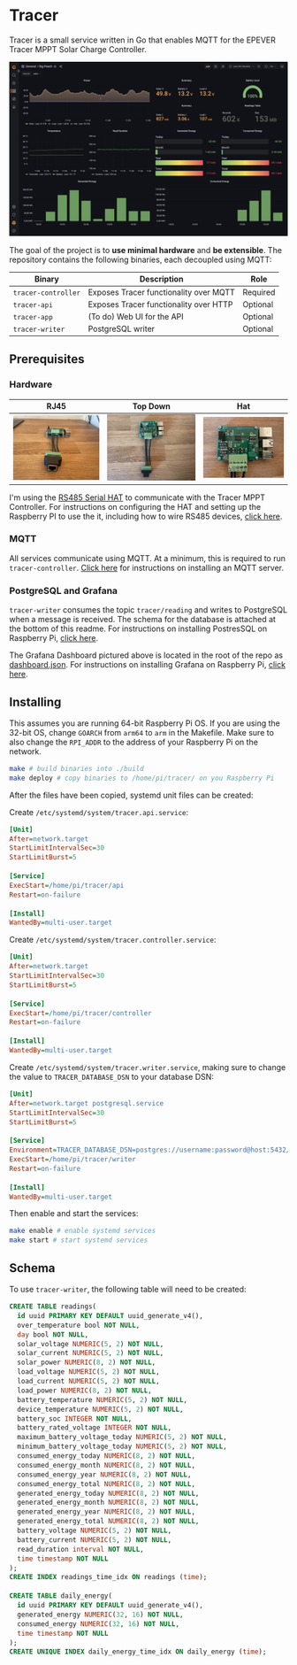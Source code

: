 # Tracer

Tracer is a small service written in Go that enables MQTT for the EPEVER Tracer MPPT Solar Charge Controller.

![Grafana Dashboard](img/dashboard.png?raw=true "Grafana Dashboard")

The goal of the project is to **use minimal hardware** and **be extensible**. The repository contains the following binaries, each decoupled using MQTT:

| Binary | Description | Role |
| --- | --- | --- |
| `tracer-controller` | Exposes Tracer functionality over MQTT | Required
| `tracer-api` | Exposes Tracer functionality over HTTP | Optional
| `tracer-app` | (To do) Web UI for the API | Optional
| `tracer-writer` | PostgreSQL writer | Optional

## Prerequisites

### Hardware

RJ45 | Top Down | Hat
:---:|:---:|:---:
![RJ45](img/rj45.jpg?raw=true "RJ45") | ![Top Down](img/topdown.jpg?raw=true "Top Down") | ![Hat](img/hat.jpg?raw=true "Hat")

I'm using the [RS485 Serial HAT](https://thepihut.com/products/rs422-rs485-serial-hat) to communicate with the Tracer MPPT Controller. For instructions on configuring the HAT and setting up the Raspberry PI to use the it, including how to wire RS485 devices, [click here](https://www.instructables.com/How-to-Use-Modbus-With-Raspberry-Pi/).

### MQTT

All services communicate using MQTT. At a minimum, this is required to run `tracer-controller`. [Click here](https://pimylifeup.com/raspberry-pi-mosquitto-mqtt-server/) for instructions on installing an MQTT server.

### PostgreSQL and Grafana

`tracer-writer` consumes the topic `tracer/reading` and writes to PostgreSQL when a message is received. The schema for the database is attached at the bottom of this readme. For instructions on installing PostresSQL on Raspberry Pi, [click here](https://pimylifeup.com/raspberry-pi-postgresql/).

The Grafana Dashboard pictured above is located in the root of the repo as [dashboard.json](dashboard.json). For instructions on installing Grafana on Raspberry Pi, [click here](https://grafana.com/tutorials/install-grafana-on-raspberry-pi/).

## Installing

This assumes you are running 64-bit Raspberry Pi OS. If you are using the 32-bit OS, change `GOARCH` from `arm64` to `arm` in the Makefile. Make sure to also change the `RPI_ADDR` to the address of your Raspberry Pi on the network.

```bash
make # build binaries into ./build
make deploy # copy binaries to /home/pi/tracer/ on you Raspberry Pi
```

After the files have been copied, systemd unit files can be created:

Create `/etc/systemd/system/tracer.api.service`:

```ini
[Unit]
After=network.target
StartLimitIntervalSec=30
StartLimitBurst=5

[Service]
ExecStart=/home/pi/tracer/api
Restart=on-failure

[Install]
WantedBy=multi-user.target
```

Create `/etc/systemd/system/tracer.controller.service`:

```ini
[Unit]
After=network.target
StartLimitIntervalSec=30
StartLimitBurst=5

[Service]
ExecStart=/home/pi/tracer/controller
Restart=on-failure

[Install]
WantedBy=multi-user.target
```

Create `/etc/systemd/system/tracer.writer.service`, making sure to change the value to `TRACER_DATABASE_DSN` to your database DSN:

```ini
[Unit]
After=network.target postgresql.service
StartLimitIntervalSec=30
StartLimitBurst=5

[Service]
Environment=TRACER_DATABASE_DSN=postgres://username:password@host:5432/database
ExecStart=/home/pi/tracer/writer
Restart=on-failure

[Install]
WantedBy=multi-user.target
```

Then enable and start the services:

```bash
make enable # enable systemd services
make start # start systemd services
```

## Schema

To use `tracer-writer`, the following table will need to be created:

```sql
CREATE TABLE readings(
  id uuid PRIMARY KEY DEFAULT uuid_generate_v4(),
  over_temperature bool NOT NULL,
  day bool NOT NULL,
  solar_voltage NUMERIC(5, 2) NOT NULL,
  solar_current NUMERIC(5, 2) NOT NULL,
  solar_power NUMERIC(8, 2) NOT NULL,
  load_voltage NUMERIC(5, 2) NOT NULL,
  load_current NUMERIC(5, 2) NOT NULL,
  load_power NUMERIC(8, 2) NOT NULL,
  battery_temperature NUMERIC(5, 2) NOT NULL,
  device_temperature NUMERIC(5, 2) NOT NULL,
  battery_soc INTEGER NOT NULL,
  battery_rated_voltage INTEGER NOT NULL,
  maximum_battery_voltage_today NUMERIC(5, 2) NOT NULL,
  minimum_battery_voltage_today NUMERIC(5, 2) NOT NULL,
  consumed_energy_today NUMERIC(8, 2) NOT NULL,
  consumed_energy_month NUMERIC(8, 2) NOT NULL,
  consumed_energy_year NUMERIC(8, 2) NOT NULL,
  consumed_energy_total NUMERIC(8, 2) NOT NULL,
  generated_energy_today NUMERIC(8, 2) NOT NULL,
  generated_energy_month NUMERIC(8, 2) NOT NULL,
  generated_energy_year NUMERIC(8, 2) NOT NULL,
  generated_energy_total NUMERIC(8, 2) NOT NULL,
  battery_voltage NUMERIC(5, 2) NOT NULL,
  battery_current NUMERIC(5, 2) NOT NULL,
  read_duration interval NOT NULL,
  time timestamp NOT NULL
);
CREATE INDEX readings_time_idx ON readings (time);

CREATE TABLE daily_energy(
  id uuid PRIMARY KEY DEFAULT uuid_generate_v4(),
  generated_energy NUMERIC(32, 16) NOT NULL,
  consumed_energy NUMERIC(32, 16) NOT NULL,
  time timestamp NOT NULL
);
CREATE UNIQUE INDEX daily_energy_time_idx ON daily_energy (time);
```


